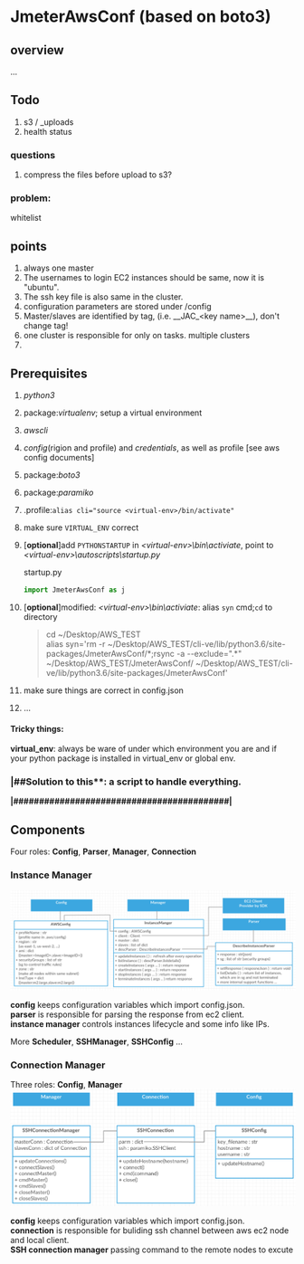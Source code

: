 # JmeterAwsConf (based on boto3)

## overview
...

## Todo
1. s3 / _uploads 
2. health status

### questions
1. compress the files before upload to s3?

### problem:

whitelist

## points
1. always one master
3. The usernames to login EC2 instances should be same, now it is "ubuntu". 
4. The ssh key file is also same in the cluster.
5. configuration parameters are stored under /config
6. Master/slaves are identified by tag, (i.e. \_\_JAC\_\<key name\>\_\_), don't change tag!
4. one cluster is responsible for only on tasks. multiple clusters
5. 

## Prerequisites

1. *python3*
2. package:*virtualenv*; setup a virtual environment
3. *awscli* 
2. *config*(rigion and profile) and *credentials*, as well as profile [see aws config documents]
3. package:*boto3*
4. package:*paramiko*
5. .profile:`alias cli="source <virtual-env>/bin/activate"`
6. make sure `VIRTUAL_ENV` correct
7. [**optional**]add `PYTHONSTARTUP` in *\<virtual-env\>\bin\activiate*, point to *\<virtual-env\>\autoscripts\startup.py*  
 	
 	startup.py  
 	```python
 	import JmeterAwsConf as j
 	```
 	
6. [**optional**]modified: *\<virtual-env\>\bin\activiate*: alias `syn` cmd;`cd` to directory

	>cd ~/Desktop/AWS_TEST  
	>alias syn='rm -r ~/Desktop/AWS_TEST/cli-ve/lib/python3.6/site-packages/JmeterAwsConf/\*;rsync -a --exclude=".\*" ~/Desktop/AWS_TEST/JmeterAwsConf/ ~/Desktop/AWS_TEST/cli-ve/lib/python3.6/site-packages/JmeterAwsConf'
	
7. make sure things are correct in config.json
8. ...

#### Tricky things:
**virtual_env**: always be ware of under which environment you are and if your python package is installed in virtual_env or global env.

### |##Solution to this**: a script to handle everything.    

**|##########################################|** 

## Components

Four roles: **Config**, **Parser**, **Manager**, **Connection**

### Instance Manager
![](./InstMngr.png)

**config** keeps configuration variables which import config.json.  
**parser** is responsible for parsing the response from ec2 client.  
**instance manager** controls instances lifecycle and some info like IPs.  

More **Scheduler**, **SSHManager**, **SSHConfig** ...

### Connection Manager
Three roles: **Config**, **Manager**
![](./ConnMngr.png)

**config** keeps configuration variables which import config.json.  
**connection** is responsible for buliding ssh channel between aws ec2 node and local client.  
**SSH connection manager** passing command to the remote nodes to excute  
